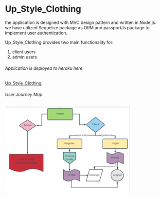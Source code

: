 # Up_Style_Clothing
  
the application is designed with MVC design pattern and written in Node.js. we have utilized Sequelize package as ORM and passportJs package to implement user authentication. 

Up_Style_Clothing provides two main functionality for:
1. client users
2. admin users

###### Application is deployed to heroku here: 
[Up_Style_Clothing](https://up-style-clothing.herokuapp.com)

###### User Journey Map
![User Journey](/public/images/user-journey.png)


